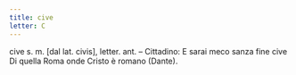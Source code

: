 ```yaml
---
title: cive
letter: C
---
```

cive s. m. [dal lat. civis], letter. ant. – Cittadino: E sarai meco sanza fine cive Di quella Roma onde Cristo è romano (Dante).